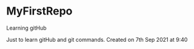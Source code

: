 # MyFirstRepo
Learning gitHub

Just to learn gitHub and git commands. 
Created on 7th Sep 2021 at 9:40

